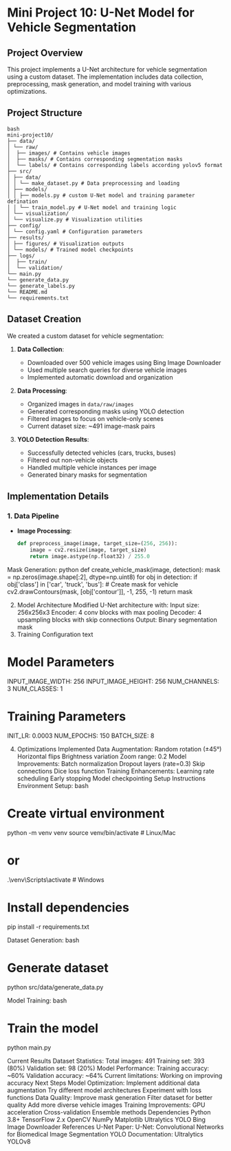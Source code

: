 # Mini Project 10: U-Net Model for Vehicle Segmentation

## Project Overview
This project implements a U-Net architecture for vehicle segmentation using a custom dataset. The implementation includes data collection, preprocessing, mask generation, and model training with various optimizations.


## Project Structure

```
bash
mini-project10/
├── data/
│ └── raw/
│  ├── images/ # Contains vehicle images
│  ├── masks/ # Contains corresponding segmentation masks
│  └── labels/ # Contains corresponding labels according yolov5 format
├── src/
│ ├── data/
│ │ └── make_dataset.py # Data preprocessing and loading
│ ├── models/
│ │ ├── models.py # custom U-Net model and training parameter defination
│ │ └── train_model.py # U-Net model and training logic
│ └── visualization/
│ └── visualize.py # Visualization utilities
├── config/
│ └── config.yaml # Configuration parameters
├── results/
│ ├── figures/ # Visualization outputs
│ └── models/ # Trained model checkpoints
├── logs/
│  ├── train/ 
│  └── validation/
└── main.py
└── generate_data.py
└── generate_labels.py
└── README.md
└── requirements.txt
```
## Dataset Creation
We created a custom dataset for vehicle segmentation:

1. **Data Collection**:
   - Downloaded over 500 vehicle images using Bing Image Downloader
   - Used multiple search queries for diverse vehicle images
   - Implemented automatic download and organization

2. **Data Processing**:
   - Organized images in `data/raw/images`
   - Generated corresponding masks using YOLO detection
   - Filtered images to focus on vehicle-only scenes
   - Current dataset size: ~491 image-mask pairs

3. **YOLO Detection Results**:
   - Successfully detected vehicles (cars, trucks, buses)
   - Filtered out non-vehicle objects
   - Handled multiple vehicle instances per image
   - Generated binary masks for segmentation

## Implementation Details

### 1. Data Pipeline
- **Image Processing**:
  ```python
  def preprocess_image(image, target_size=(256, 256)):
      image = cv2.resize(image, target_size)
      return image.astype(np.float32) / 255.0

Mask Generation:
python
def create_vehicle_mask(image, detection):
    mask = np.zeros(image.shape[:2], dtype=np.uint8)
    for obj in detection:
        if obj['class'] in ['car', 'truck', 'bus']:
            # Create mask for vehicle
            cv2.drawContours(mask, [obj['contour']], -1, 255, -1)
    return mask

2. Model Architecture
Modified U-Net architecture with:
Input size: 256x256x3
Encoder: 4 conv blocks with max pooling
Decoder: 4 upsampling blocks with skip connections
Output: Binary segmentation mask
3. Training Configuration
text
# Model Parameters
INPUT_IMAGE_WIDTH: 256
INPUT_IMAGE_HEIGHT: 256
NUM_CHANNELS: 3
NUM_CLASSES: 1

# Training Parameters
INIT_LR: 0.0003
NUM_EPOCHS: 150
BATCH_SIZE: 8

4. Optimizations Implemented
Data Augmentation:
Random rotation (±45°)
Horizontal flips
Brightness variation
Zoom range: 0.2
Model Improvements:
Batch normalization
Dropout layers (rate=0.3)
Skip connections
Dice loss function
Training Enhancements:
Learning rate scheduling
Early stopping
Model checkpointing
Setup Instructions
Environment Setup:
bash
# Create virtual environment
python -m venv venv
source venv/bin/activate  # Linux/Mac
# or
.\venv\Scripts\activate  # Windows

# Install dependencies
pip install -r requirements.txt

Dataset Generation:
bash
# Generate dataset
python src/data/generate_data.py

Model Training:
bash
# Train the model
python main.py

Current Results
Dataset Statistics:
Total images: 491
Training set: 393 (80%)
Validation set: 98 (20%)
Model Performance:
Training accuracy: ~60%
Validation accuracy: ~64%
Current limitations: Working on improving accuracy
Next Steps
Model Optimization:
Implement additional data augmentation
Try different model architectures
Experiment with loss functions
Data Quality:
Improve mask generation
Filter dataset for better quality
Add more diverse vehicle images
Training Improvements:
GPU acceleration
Cross-validation
Ensemble methods
Dependencies
Python 3.8+
TensorFlow 2.x
OpenCV
NumPy
Matplotlib
Ultralytics YOLO
Bing Image Downloader
References
U-Net Paper: U-Net: Convolutional Networks for Biomedical Image Segmentation
YOLO Documentation: Ultralytics YOLOv8